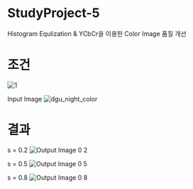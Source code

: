 # StudyProject-5
Histogram Equlization &amp; YCbCr을 이용한 Color Image 품질 개선

# 조건
![1](https://user-images.githubusercontent.com/76520025/116525224-44e0fb80-a913-11eb-9e70-e9df24f1d89f.JPG)

Input Image
![dgu_night_color](https://user-images.githubusercontent.com/76520025/116525204-3e528400-a913-11eb-8e47-25a38a527e7a.png)

# 결과
s = 0.2
![Output Image 0 2](https://user-images.githubusercontent.com/76520025/116525208-401c4780-a913-11eb-9dcb-e14ae760defa.png)

s = 0.5
![Output Image 0 5](https://user-images.githubusercontent.com/76520025/116525210-40b4de00-a913-11eb-96b7-ea82584f95a6.png)

s = 0.8
![Output Image 0 8](https://user-images.githubusercontent.com/76520025/116525219-43afce80-a913-11eb-8256-87d3ed05674b.png)
